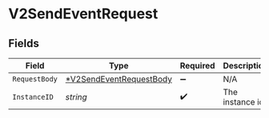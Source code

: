 # V2SendEventRequest


## Fields

| Field                                                                        | Type                                                                         | Required                                                                     | Description                                                                  |
| ---------------------------------------------------------------------------- | ---------------------------------------------------------------------------- | ---------------------------------------------------------------------------- | ---------------------------------------------------------------------------- |
| `RequestBody`                                                                | [*V2SendEventRequestBody](../../models/operations/v2sendeventrequestbody.md) | :heavy_minus_sign:                                                           | N/A                                                                          |
| `InstanceID`                                                                 | *string*                                                                     | :heavy_check_mark:                                                           | The instance id                                                              |